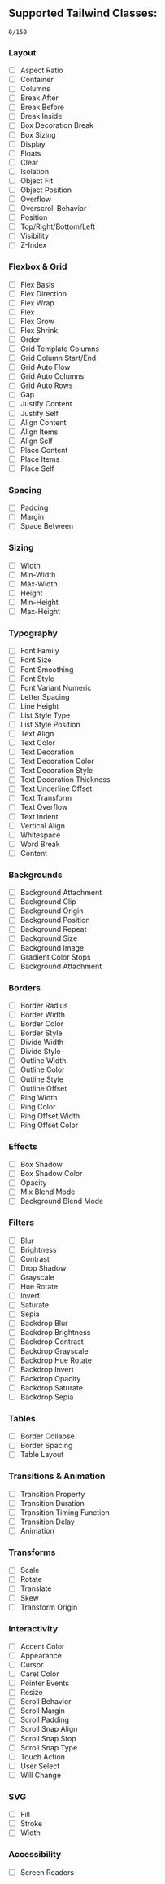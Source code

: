 ## Supported Tailwind Classes: 
`0/150`

### Layout

- [ ]  Aspect Ratio
- [ ]  Container
- [ ]  Columns
- [ ]  Break After
- [ ]  Break Before
- [ ]  Break Inside
- [ ]  Box Decoration Break
- [ ]  Box Sizing
- [ ]  Display
- [ ]  Floats
- [ ]  Clear
- [ ]  Isolation
- [ ]  Object Fit
- [ ]  Object Position
- [ ]  Overflow
- [ ]  Overscroll Behavior
- [ ]  Position
- [ ]  Top/Right/Bottom/Left
- [ ]  Visibility
- [ ]  Z-Index

### Flexbox & Grid

- [ ] Flex Basis
- [ ] Flex Direction
- [ ] Flex Wrap
- [ ] Flex
- [ ] Flex Grow
- [ ] Flex Shrink
- [ ] Order
- [ ] Grid Template Columns
- [ ] Grid Column Start/End
- [ ] Grid Auto Flow
- [ ] Grid Auto Columns
- [ ] Grid Auto Rows
- [ ] Gap
- [ ] Justify Content
- [ ] Justify Self
- [ ] Align Content
- [ ] Align Items
- [ ] Align Self
- [ ] Place Content
- [ ] Place Items
- [ ] Place Self

### Spacing

- [ ] Padding
- [ ] Margin
- [ ] Space Between

### Sizing

- [ ] Width
- [ ] Min-Width
- [ ] Max-Width
- [ ] Height
- [ ] Min-Height
- [ ] Max-Height

### Typography

- [ ] Font Family
- [ ] Font Size
- [ ] Font Smoothing
- [ ] Font Style
- [ ] Font Variant Numeric
- [ ] Letter Spacing
- [ ] Line Height
- [ ] List Style Type
- [ ] List Style Position
- [ ] Text Align
- [ ] Text Color
- [ ] Text Decoration
- [ ] Text Decoration Color
- [ ] Text Decoration Style
- [ ] Text Decoration Thickness
- [ ] Text Underline Offset
- [ ] Text Transform
- [ ] Text Overflow
- [ ] Text Indent
- [ ] Vertical Align
- [ ] Whitespace
- [ ] Word Break
- [ ] Content

### Backgrounds

- [ ] Background Attachment
- [ ] Background Clip
- [ ] Background Origin
- [ ] Background Position
- [ ] Background Repeat
- [ ] Background Size
- [ ] Background Image
- [ ] Gradient Color Stops
- [ ] Background Attachment

### Borders

- [ ] Border Radius
- [ ] Border Width
- [ ] Border Color
- [ ] Border Style
- [ ] Divide Width
- [ ] Divide Style
- [ ] Outline Width
- [ ] Outline Color
- [ ] Outline Style
- [ ] Outline Offset
- [ ] Ring Width
- [ ] Ring Color
- [ ] Ring Offset Width
- [ ] Ring Offset Color

### Effects

- [ ] Box Shadow
- [ ] Box Shadow Color
- [ ] Opacity
- [ ] Mix Blend Mode
- [ ] Background Blend Mode

### Filters

- [ ] Blur
- [ ] Brightness
- [ ] Contrast
- [ ] Drop Shadow
- [ ] Grayscale
- [ ] Hue Rotate
- [ ] Invert
- [ ] Saturate
- [ ] Sepia
- [ ] Backdrop Blur
- [ ] Backdrop Brightness
- [ ] Backdrop Contrast
- [ ] Backdrop Grayscale
- [ ] Backdrop Hue Rotate
- [ ] Backdrop Invert
- [ ] Backdrop Opacity
- [ ] Backdrop Saturate
- [ ] Backdrop Sepia

### Tables

- [ ] Border Collapse
- [ ] Border Spacing
- [ ] Table Layout

### Transitions & Animation

- [ ] Transition Property
- [ ] Transition Duration
- [ ] Transition Timing Function
- [ ] Transition Delay
- [ ] Animation

### Transforms

- [ ] Scale
- [ ] Rotate
- [ ] Translate
- [ ] Skew
- [ ] Transform Origin

### Interactivity

- [ ] Accent Color
- [ ] Appearance
- [ ] Cursor
- [ ] Caret Color
- [ ] Pointer Events
- [ ] Resize
- [ ] Scroll Behavior
- [ ] Scroll Margin
- [ ] Scroll Padding
- [ ] Scroll Snap Align
- [ ] Scroll Snap Stop
- [ ] Scroll Snap Type
- [ ] Touch Action
- [ ] User Select
- [ ] Will Change

### SVG

- [ ] Fill
- [ ] Stroke
- [ ] Width

### Accessibility
- [ ] Screen Readers